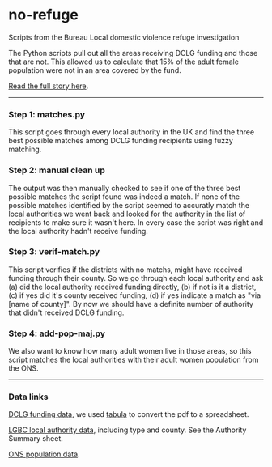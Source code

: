 # no-refuge
Scripts from the Bureau Local domestic violence refuge investigation

The Python scripts pull out all the areas receiving DCLG funding and those that are not. This allowed us to calculate that 15% of the adult female population were not in an area covered by the fund.

[Read the full story here](https://www.thebureauinvestigates.com/stories/2017-10-16/a-system-at-breaking-point).

------

### Step 1: matches.py
This script goes through every local authority in the UK and find the three best possible matches among DCLG funding recipients using fuzzy matching.

### Step 2: manual clean up
The output was then manually checked to see if one of the three best possible matches the script found was indeed a match. If none of the possible matches identified by the script seemed to accuratly match the local authorities we went back and looked for the authority in the list of recipients to make sure it wasn't here. In every case the script was right and the local authority hadn't receive funding.

### Step 3: verif-match.py
This script verifies if the districts with no matchs, might have received funding through their county. So we go through each local authority and ask (a) did the local authority received funding directly, (b) if not is it a district, (c) if yes did it's county received funding, (d) if yes indicate a match as "via [name of county]". By now we should have a definite number of authority that didn't received DCLG funding.

### Step 4: add-pop-maj.py
We also want to know how many adult women live in those areas, so this script matches the local authorities with their adult women population from the ONS.

------

### Data links
[DCLG funding data](https://www.gov.uk/government/uploads/system/uploads/attachment_data/file/592695/Funding_to_help_support_victims_of_domestic_abuse_2016-18.pdf), we used [tabula](http://tabula.technology/) to convert the pdf to a spreadsheet.

[LGBC local authority data](https://www.lgbce.org.uk/records-and-resources/local-authorities-in-england), including type and county. See the Authority Summary sheet.

[ONS population data](https://www.lgbce.org.uk/records-and-resources/local-authorities-in-england).
